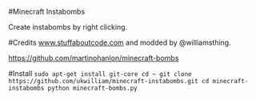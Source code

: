 #Minecraft Instabombs

Create instabombs by right clicking.

#Credits
www.stuffaboutcode.com and modded by @williamsthing.

https://github.com/martinohanlon/minecraft-bombs

#Install
        ```
        sudo apt-get install git-core
        cd ~
        git clone https://github.com/ukwilliam/minecraft-instabombs.git
        cd minecraft-instabombs
        python minecraft-bombs.py
        ```
